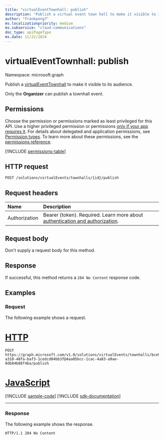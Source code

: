 ```yaml
---
title: "virtualEventTownhall: publish"
description: "Publish a virtual event town hall to make it visible to its audience."
author: "frankpeng7"
ms.localizationpriority: medium
ms.subservice: "cloud-communications"
doc_type: apiPageType
ms.date: 11/22/2024
---
```


# virtualEventTownhall: publish
Namespace: microsoft.graph

Publish a [virtualEventTownhall](../resources/virtualeventtownhall.md) to make it visible to its audience.

Only the **Organizer** can publish a townhall event.

## Permissions

Choose the permission or permissions marked as least privileged for this API. Use a higher privileged permission or permissions [only if your app requires it](/graph/permissions-overview#best-practices-for-using-microsoft-graph-permissions). For details about delegated and application permissions, see [Permission types](/graph/permissions-overview#permission-types). To learn more about these permissions, see the [permissions reference](/graph/permissions-reference).

<!-- {
  "blockType": "permissions",
  "name": "virtualevent-publish-permissions"
}
-->
[!INCLUDE [permissions-table](../includes/permissions/virtualevent-publish-permissions.md)]

## HTTP request

<!-- {
  "blockType": "ignored"
}
-->
``` http
POST /solutions/virtualEvents/townhalls/{id}/publish
```

## Request headers

|Name|Description|
|:---|:---|
|Authorization|Bearer {token}. Required. Learn more about [authentication and authorization](/graph/auth/auth-concepts).|

## Request body

Don't supply a request body for this method.

## Response

If successful, this method returns a `204 No Content` response code.

## Examples

### Request

The following example shows a request.

# [HTTP](#tab/http)
<!-- {
  "blockType": "request",
  "name": "virtualeventtownhall.publish",
  "sampleKeys": ["bce9a3ca-a310-48fa-baf3-1cedcd04bb3f@4aa05bcc-1cac-4a83-a9ae-0db84b88f4ba"]
}
-->
``` http
POST https://graph.microsoft.com/v1.0/solutions/virtualEvents/townhalls/bce9a3ca-a310-48fa-baf3-1cedcd04bb3f@4aa05bcc-1cac-4a83-a9ae-0db84b88f4ba/publish
```

# [JavaScript](#tab/javascript)
[!INCLUDE [sample-code](../includes/snippets/javascript/virtualeventtownhallpublish-javascript-snippets.md)]
[!INCLUDE [sdk-documentation](../includes/snippets/snippets-sdk-documentation-link.md)]

---

### Response

The following example shows the response.

<!-- {
  "blockType": "response",
  "truncated": true
}
-->
``` http
HTTP/1.1 204 No Content
```
